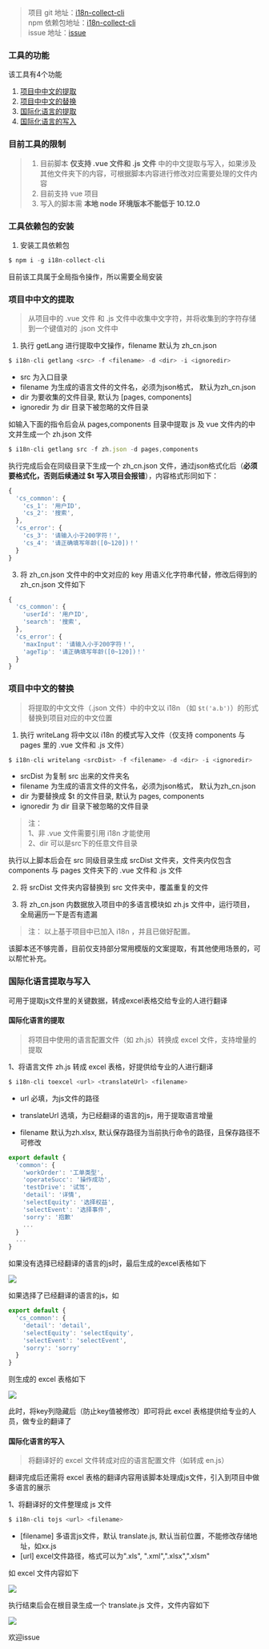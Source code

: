 > 项目 git 地址：[i18n-collect-cli](https://github.com/xujiujiu/i18n-collect-cli)    
> npm 依赖包地址：[i18n-collect-cli](https://www.npmjs.com/package/i18n-collect-cli)   
> issue 地址：[issue](https://github.com/xujiujiu/i18n-collect-cli/issues)


### 工具的功能

该工具有4个功能
1. [项目中中文的提取](项目中文的提取)
2. [项目中中文的替换](项目中中文的替换)
3. [国际化语言的提取](国际化语言的提取)
4. [国际化语言的写入](国际化语言的写入)

### 目前工具的限制

> 1. 目前脚本 **仅支持 .vue 文件和 .js 文件** 中的中文提取与写入，如果涉及其他文件夹下的内容，可根据脚本内容进行修改对应需要处理的文件内容
> 2. 目前支持 vue 项目
> 3. 写入的脚本需 **本地 node 环境版本不能低于 10.12.0**

### 工具依赖包的安装

1. 安装工具依赖包

```js
$ npm i -g i18n-collect-cli
```
目前该工具属于全局指令操作，所以需要全局安装

### 项目中中文的提取

> 从项目中的 .vue 文件 和 .js 文件中收集中文字符，并将收集到的字符存储到一个键值对的 .json 文件中

1. 执行 getLang 进行提取中文操作，filename 默认为 zh_cn.json

```js
$ i18n-cli getlang <src> -f <filename> -d <dir> -i <ignoredir>
```

+ src 为入口目录
+ filename 为生成的语言文件的文件名，必须为json格式， 默认为zh_cn.json
+ dir 为要收集的文件目录, 默认为 [pages, components]
+ ignoredir 为 dir 目录下被忽略的文件目录

如输入下面的指令后会从 pages,components 目录中提取 js 及 vue 文件内的中文并生成一个 zh.json 文件

```js
$ i18n-cli getlang src -f zh.json -d pages,components
```

执行完成后会在同级目录下生成一个 zh_cn.json 文件，通过json格式化后（**必须要格式化，否则后续通过 $t 写入项目会报错**），内容格式形同如下：

```js
{
  'cs_common': {
    'cs_1': '用户ID',
    'cs_2': '搜索',
  },
  'cs_error': {
    'cs_3': '请输入小于200字符！',
    'cs_4': '请正确填写年龄([0~120])！'
  }
}
```

3. 将 zh_cn.json 文件中的中文对应的 key 用语义化字符串代替，修改后得到的 zh_cn.json 文件如下

```js
{
  'cs_common': {
    'userId': '用户ID',
    'search': '搜索',
  },
  'cs_error': {
    'maxInput': '请输入小于200字符！',
    'ageTip': '请正确填写年龄([0~120])！'
  }
}
```
### 项目中中文的替换

> 将提取的中文文件（.json 文件）中的中文以 i18n （如 `$t('a.b')`）的形式替换到项目对应的中文位置

1. 执行 writeLang 将中文以 i18n 的模式写入文件（仅支持 components 与 pages 里的 .vue 文件和 .js 文件）

```js
$ i18n-cli writelang <srcDist> -f <filename> -d <dir> -i <ignoredir>
```
  
+ srcDist 为复制 src 出来的文件夹名
+ filename 为生成的语言文件的文件名，必须为json格式， 默认为zh_cn.json
+ dir 为要替换成 $t 的文件目录, 默认为 pages, components
+ ignoredir 为 dir 目录下被忽略的文件目录

> 注：    
> 1、非 .vue 文件需要引用 i18n 才能使用    
> 2、dir 可以是src下的任意文件目录

执行以上脚本后会在 src 同级目录生成 srcDist 文件夹，文件夹内仅包含 components 与 pages 文件夹下的 .vue 文件和 .js 文件

2. 将 srcDist 文件夹内容替换到 src 文件夹中，覆盖重复的文件

3. 将 zh_cn.json 内数据放入项目中的多语言模块如 zh.js 文件中，运行项目，全局遍历一下是否有遗漏

> 注： 以上基于项目中已加入 i18n ，并且已做好配置。

该脚本还不够完善，目前仅支持部分常用模版的文案提取，有其他使用场景的，可以帮忙补充。

### 国际化语言提取与写入

可用于提取js文件里的关键数据，转成excel表格交给专业的人进行翻译

#### 国际化语言的提取

> 将项目中使用的语言配置文件（如 zh.js）转换成 excel 文件，支持增量的提取

1、将语言文件 zh.js 转成 excel 表格，好提供给专业的人进行翻译

```js
$ i18n-cli toexcel <url> <translateUrl> <filename>
```

+ url 必填，为js文件的路径

+ translateUrl 选填，为已经翻译的语言的js，用于提取语言增量

+ filename 默认为zh.xlsx, 默认保存路径为当前执行命令的路径，且保存路径不可修改


```js
export default {
  'common': {
    'workOrder': '工单类型',
    'operateSucc': '操作成功',
    'testDrive': '试驾',
    'detail': '详情',
    'selectEquity': '选择权益',
    'selectEvent': '选择事件',
    'sorry': '抱歉'
    ...
  }
  ...
}
```
如果没有选择已经翻译的语言的js时，最后生成的excel表格如下


![](./img/toexcel_2019-11-13_10-28-32.png)

如果选择了已经翻译的语言的js，如

```js
export default {
  'cs_common': {
    'detail': 'detail',
    'selectEquity': 'selectEquity',
    'selectEvent': 'selectEvent',
    'sorry': 'sorry'
  }
}

```

则生成的 excel 表格如下

![](./img/excelEn_2019-11-13_11-30-11.png)

此时，将key列隐藏后（防止key值被修改）即可将此 excel 表格提供给专业的人员，做专业的翻译了

#### 国际化语言的写入

> 将翻译好的 excel 文件转成对应的语言配置文件（如转成 en.js）

翻译完成后还需将 excel 表格的翻译内容用该脚本处理成js文件，引入到项目中做多语言的展示

1、将翻译好的文件整理成 js 文件

```js
$ i18n-cli tojs <url> <filename>
```

+ [filename] 多语言js文件，默认 translate.js, 默认当前位置，不能修改存储地址，如xx.js
+ [url] excel文件路径，格式可以为".xls", ".xml",".xlsx",".xlsm"

如 excel 文件内容如下

![](./img/tojs_2019-11-19_16-8-2.png)

执行结束后会在根目录生成一个 translate.js 文件，文件内容如下

![](./img/tojs_2019-11-19_16-11-5.png)

欢迎issue
